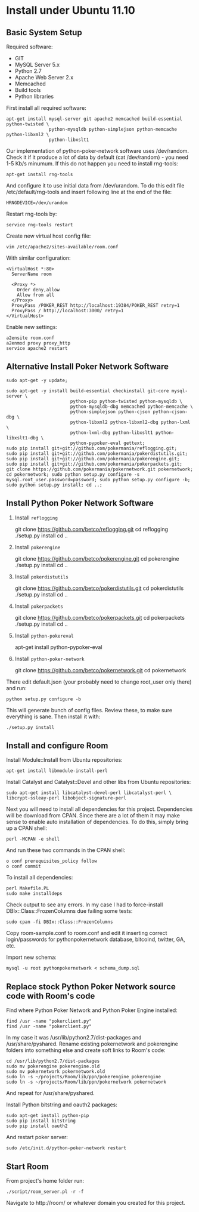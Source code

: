 Install under Ubuntu 11.10
==========================

Basic System Setup
------------------

Required software:

* GIT
* MySQL Server 5.x
* Python 2.7
* Apache Web Server 2.x
* Memcached
* Build tools
* Python libraries

First install all required software:

    apt-get install mysql-server git apache2 memcached build-essential python-twisted \
                    python-mysqldb python-simplejson python-memcache python-libxml2 \
                    python-libxslt1

Our implementation of python-poker-network software uses /dev/random. Check it
if it produce a lot of data by default (cat /dev/random) - you need 1-5 Kb/s
minumum. If this do not happen you need to install rng-tools:

    apt-get install rng-tools

And configure it to use initial data from /dev/urandom. To do this edit file
/etc/default/rng-tools and insert following line at the end of the file:

    HRNGDEVICE=/dev/urandom

Restart rng-tools by:

    service rng-tools restart

Create new virtual host config file:

    vim /etc/apache2/sites-available/room.conf

With similar configuration:

    <VirtualHost *:80>
      ServerName room

      <Proxy *>
        Order deny,allow
        Allow from all
      </Proxy>
      ProxyPass /POKER_REST http://localhost:19384/POKER_REST retry=1
      ProxyPass / http://localhost:3000/ retry=1
    </VirtualHost>

Enable new settings:

    a2ensite room.conf
    a2enmod proxy proxy_http
    service apache2 restart

Alternative Install Poker Network Software
-----------------------------------------
```
sudo apt-get -y update; 

sudo apt-get -y install build-essential checkinstall git-core mysql-server \
                        python-pip python-twisted python-mysqldb \
                        python-mysqldb-dbg memcached python-memcache \
                        python-simplejson python-cjson python-cjson-dbg \
                        python-libxml2 python-libxml2-dbg python-lxml \
                        python-lxml-dbg python-libxslt1 python-libxslt1-dbg \
                        python-pypoker-eval gettext; 
sudo pip install git+git://github.com/pokermania/reflogging.git; 
sudo pip install git+git://github.com/pokermania/pokerdistutils.git; 
sudo pip install git+git://github.com/pokermania/pokerengine.git; 
sudo pip install git+git://github.com/pokermania/pokerpackets.git; 
git clone https://github.com/pokermania/pokernetwork.git pokernetwork; cd pokernetwork; sudo python setup.py configure -s mysql.root_user.password=password; sudo python setup.py configure -b; sudo python setup.py install; cd ..;
```

Install Python Poker Network Software
-------------------------------------

1. Install `reflogging`

    git clone https://github.com/betco/reflogging.git
    cd reflogging
    ./setup.py install
    cd ..

2. Install `pokerengine`

    git clone https://github.com/betco/pokerengine.git
    cd pokerengine
    ./setup.py install
    cd ..

3. Install `pokerdistutils`

    git clone https://github.com/betco/pokerdistutils.git
    cd pokerdistutils
    ./setup.py install
    cd ..

4. Install `pokerpackets`

    git clone https://github.com/betco/pokerpackets.git
    cd pokerpackets
    ./setup.py install
    cd ..

5. Install `python-pokereval`

    apt-get install python-pypoker-eval

6. Install `python-poker-network`

    git clone https://github.com/betco/pokernetwork.git
    cd pokernetwork

There edit default.json (your probably need to change root_user only there) and run:

    python setup.py configure -b

This will generate bunch of config files. Review these, to make sure everything is sane. Then install it with:

    ./setup.py install

Install and configure Room
--------------------------

Install Module::Install from Ubuntu repositories:

    apt-get install libmodule-install-perl


Install Catalyst and Catalyst::Devel and other libs from Ubuntu repositories:

    sudo apt-get install libcatalyst-devel-perl libcatalyst-perl \
    libcrypt-ssleay-perl libobject-signature-perl


Next you will need to install all dependencies for this project. Dependencies 
will be download from CPAN. Since there are a lot of them it may make sense 
to enable auto installation of dependencies. To do this, simply bring up a 
CPAN shell:

    perl -MCPAN -e shell


And run these two commands in the CPAN shell:

    o conf prerequisites_policy follow
    o conf commit


To install all dependencies:

    perl Makefile.PL
    sudo make installdeps

Check output to see any errors. In my case I had to force-install DBIx::Class::FrozenColumns
due failing some tests:

    sudo cpan -fi DBIx::Class::FrozenColumns

Copy room-sample.conf to room.conf and edit it inserting correct login/passwords
for pythonpokernetwork database, bitcoind, twitter, GA, etc.

Import new schema:

    mysql -u root pythonpokernetwork < schema_dump.sql


Replace stock Python Poker Network source code with Room's code
---------------------------------------------------------------

Find where Python Poker Network and Python Poker Engine installed:

    find /usr -name "pokerclient.py"
    find /usr -name "pokerclient.py"

In my case it was /usr/lib/python2.7/dist-packages and /usr/share/pyshared. 
Rename existing pokernetwork and pokerengine folders into something else 
and create soft links to Room's code:

    cd /usr/lib/python2.7/dist-packages
    sudo mv pokerengine pokerengine.old
    sudo mv pokernetwork pokernetwork.old
    sudo ln -s ~/projects/Room/lib/ppn/pokerengine pokerengine
    sudo ln -s ~/projects/Room/lib/ppn/pokernetwork pokernetwork

And repeat for /usr/share/pyshared.

Install Python bitstring and oauth2 packages:

    sudo apt-get install python-pip 
    sudo pip install bitstring 
    sudo pip install oauth2

And restart poker server:

    sudo /etc/init.d/python-poker-network restart


Start Room
----------

From project's home folder run:

    ./script/room_server.pl -r -f 

Navigate to http://room/ or whatever domain you created for this project.
